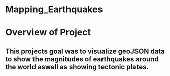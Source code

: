 # Mapping_Earthquakes

# Overview of Project
## This projects goal was to visualize geoJSON data to show the magnitudes of earthquakes around the world aswell as showing tectonic plates.
